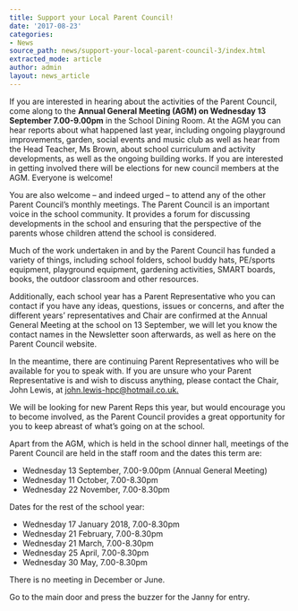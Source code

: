 ```yaml
---
title: Support your Local Parent Council!
date: '2017-08-23'
categories:
- News
source_path: news/support-your-local-parent-council-3/index.html
extracted_mode: article
author: admin
layout: news_article
---
```

If you are interested in hearing about the activities of the Parent Council, come along to the&nbsp;**Annual General Meeting (AGM) on Wednesday 13 September 7.00-9.00pm** in the School Dining Room. At the AGM you can hear reports about what happened last year, including ongoing playground improvements, garden, social events and music club as well as hear from the Head Teacher, Ms Brown, about school curriculum and activity developments, as well as the ongoing building works. If you are interested in getting involved there will be elections for new council members at the AGM. Everyone is welcome!

You are also welcome – and indeed urged – to attend any of the other Parent Council’s monthly meetings. The Parent Council is an important voice in the school community. It provides a forum for discussing developments in the school and ensuring that the perspective of the parents whose children attend the school is considered.

Much of the work undertaken in and by the Parent Council has funded a variety of things, including school folders, school buddy hats, PE/sports equipment, playground equipment, gardening activities, SMART boards, books, the outdoor classroom and other resources.

Additionally, each school year has a Parent Representative who you can contact if you have any ideas, questions, issues or concerns, and after the different years’ representatives and Chair are confirmed at the Annual General Meeting at the school on 13 September, we will let you know the contact names in the Newsletter soon afterwards, as well as here on the Parent Council website.

In the meantime, there are continuing Parent Representatives who will be available for you to speak with. If you are unsure who your Parent Representative is and wish to discuss anything, please contact the Chair, John Lewis, at [john.lewis-hpc@hotmail.co.uk.](mailto:john.lewis-hpc@hotmail.co.uk)

We will be looking for new Parent Reps this year, but would encourage you to become involved, as the Parent Council provides a great opportunity for you to keep abreast of what’s going on at the school.

Apart from the AGM, which is held in the school dinner hall, meetings of the Parent Council are held in the staff room and the dates this term are:

- Wednesday 13 September, 7.00-9.00pm (Annual General Meeting)
- Wednesday 11 October, 7.00-8.30pm
- Wednesday 22 November, 7.00-8.30pm

Dates for the rest of the school year:

- Wednesday 17 January 2018, 7.00-8.30pm
- Wednesday 21 February, 7.00-8.30pm
- Wednesday 21 March, 7.00-8.30pm
- Wednesday 25 April, 7.00-8.30pm
- Wednesday 30 May, 7.00-8.30pm

There is no meeting in December or June.

Go to the main door and press the buzzer for the Janny for entry.
